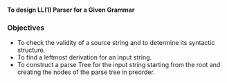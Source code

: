 #### To design LL(1) Parser for a Given Grammar

### Objectives

<ul>
    <li>To check the validity of a source string and to determine its syntactic structure.</li>
    <li>To find a leftmost derivation for an input string.</li>
    <li>To construct a parse Tree for the input string starting from the root and creating the nodes of the parse tree in preorder.</li>
</ul>
